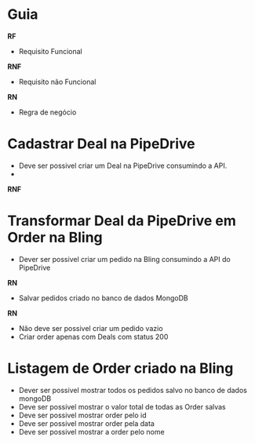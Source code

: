 # Guia

**RF**
* Requisito Funcional

**RNF**
* Requisito não Funcional

**RN**
* Regra de negócio

# Cadastrar Deal na PipeDrive
* Deve ser possivel criar um Deal na PipeDrive consumindo a API.
* 
**RNF**

# Transformar Deal da PipeDrive em Order na Bling
* Dever ser possivel criar um pedido na Bling consumindo a API do PipeDrive

**RN**
* Salvar pedidos criado no banco de dados MongoDB
  
**RN**
* Não deve ser possivel criar um pedido vazio
* Criar order apenas com Deals com status 200

# Listagem de Order criado na Bling
* Dever ser possivel mostrar todos os pedidos salvo no banco de dados mongoDB
* Deve ser possivel mostrar o valor total de todas as Order salvas
* Deve ser possivel mostrar order pelo id
* Deve ser possivel mostrar order pela data
* Deve ser possivel mostrar a order pelo nome
